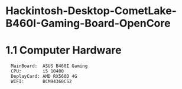 # Hackintosh-Desktop-CometLake-B460I-Gaming-Board-OpenCore

# 1.1 Computer Hardware

      MainBoard:  ASUS B460I Gaming
      CPU:        i5 10400
      DeplayCard: AMD RX560D 4G
      WIFI:       BCM94360CS2

